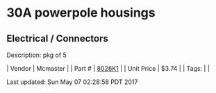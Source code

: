 # 30A powerpole housings
## Electrical / Connectors
Description: 	pkg of 5 

| Vendor | Mcmaster | 
| Part # | [8026K1](https://www.mcmaster.com/#8026K1) | 
| Unit Price | $3.74 | 
| Tags: |  | 

Last updated: Sun May 07 02:28:58 PDT 2017